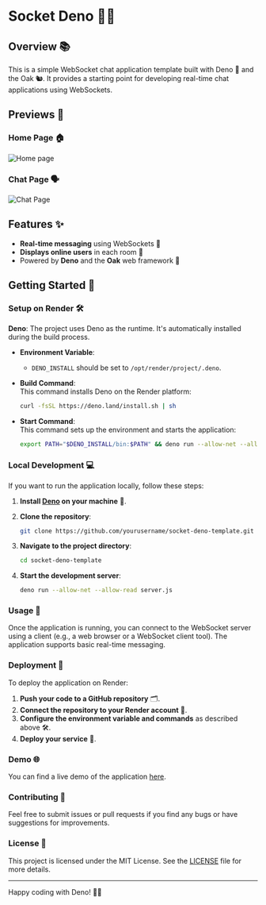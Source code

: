 # Socket Deno 🔌🦕

## Overview 📚

This is a simple WebSocket chat application template built with Deno 🦕 and the Oak 🐿️. It provides a starting point for developing real-time chat applications using WebSockets.

## Previews 🙈
### Home Page 🏠
![Home page](https://cdn.discordapp.com/attachments/1277870023561707643/1277870170429198346/image.png?ex=66cebcd6&is=66cd6b56&hm=17e2d7618a052faf4757bee4d9d7177081db735049237d863ceb7bfbdfbaba7c&)

### Chat Page 🗣️
![Chat Page](https://cdn.discordapp.com/attachments/1277870023561707643/1277870075159773194/image.png?ex=66cebcbf&is=66cd6b3f&hm=175acf5a956fcb06f5f5e97f881c2154cc18896c3c3ea2cb50d6b43834aec03a&)
## Features ✨

- **Real-time messaging** using WebSockets 📡
- **Displays online users** in each room 👥
- Powered by **Deno** and the **Oak** web framework 🚀

## Getting Started 🚀

### Setup on Render 🛠️

**Deno**: The project uses Deno as the runtime. It's automatically installed during the build process.

- **Environment Variable**:

  - `DENO_INSTALL` should be set to `/opt/render/project/.deno`.

- **Build Command**:  
  This command installs Deno on the Render platform:

  ```sh
  curl -fsSL https://deno.land/install.sh | sh
  ```

- **Start Command**:  
  This command sets up the environment and starts the application:

  ```sh
  export PATH="$DENO_INSTALL/bin:$PATH" && deno run --allow-net --allow-read server.js
  ```

### Local Development 💻

If you want to run the application locally, follow these steps:

1. **Install [Deno](https://deno.land/) on your machine** 🦕.

2. **Clone the repository**:

   ```sh
   git clone https://github.com/yourusername/socket-deno-template.git
   ```

3. **Navigate to the project directory**:

   ```sh
   cd socket-deno-template
   ```

4. **Start the development server**:

   ```sh
   deno run --allow-net --allow-read server.js
   ```

### Usage 📡

Once the application is running, you can connect to the WebSocket server using a client (e.g., a web browser or a WebSocket client tool). The application supports basic real-time messaging.

### Deployment 🚀

To deploy the application on Render:

1. **Push your code to a GitHub repository** 🗂️.
2. **Connect the repository to your Render account** 🔗.
3. **Configure the environment variable and commands** as described above 🛠️.
4. **Deploy your service** 🚀.

### Demo 🌐

You can find a live demo of the application [here](https://socket-deno.onrender.com/).

### Contributing 🤝

Feel free to submit issues or pull requests if you find any bugs or have suggestions for improvements.

### License 📄

This project is licensed under the MIT License. See the [LICENSE](./LICENSE) file for more details.

---

Happy coding with Deno! 🦕🔌
